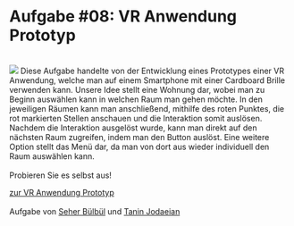 # Aufgabe #08: VR Anwendung Prototyp
<br>
<img src=“Aufgabe VR Anwendung/WillkommenVR“>
Diese Aufgabe handelte von der Entwicklung eines Prototypes einer VR Anwendung, welche man auf einem Smartphone mit einer Cardboard Brille verwenden kann. Unsere Idee stellt eine Wohnung dar, wobei man zu Beginn auswählen kann in welchen Raum man gehen möchte. In den jeweiligen Räumen kann man anschließend, mithilfe des roten Punktes, die rot markierten Stellen anschauen und die Interaktion somit auslösen. <br>
Nachdem die Interaktion ausgelöst wurde, kann man direkt auf den nächsten Raum zugreifen, indem man den Button auslöst. Eine weitere Option stellt das Menü dar, da man von dort aus wieder individuell den Raum auswählen kann. <br>
<br>
Probieren Sie es selbst aus! <br>

<a href="https://app.draftxr.com/vr/0wBECc">zur VR Anwendung Prototyp</a>
<br>
<br>
Aufgabe von <a href="https://github.com/SeherBuelbuel/IFD_WiSe20-21/blob/main/README.md">Seher Bülbül</a> und <a href="https://github.com/taninjodaeian/IFD_WiSe20-21/blob/main/README.md">Tanin Jodaeian</a>

